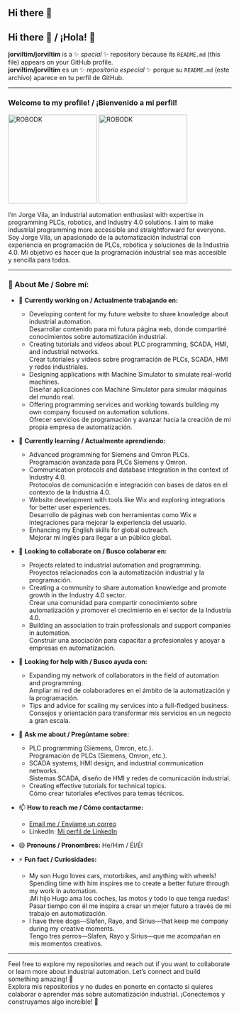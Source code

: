 ## Hi there 👋

## Hi there 👋 / ¡Hola! 👋

**jorviltim/jorviltim** is a ✨ _special_ ✨ repository because its `README.md` (this file) appears on your GitHub profile.  
**jorviltim/jorviltim** es un ✨ _repositorio especial_ ✨ porque su `README.md` (este archivo) aparece en tu perfil de GitHub.

---

### Welcome to my profile! / ¡Bienvenido a mi perfil!

<img src="https://robodk.com/doc/es/Basic-Guide_files/img4.png" alt="ROBODK" width="200" />

<img src="https://www.google.com/url?sa=i&url=https%3A%2F%2Fdocs.factoryio.com%2F&psig=AOvVaw2685TFSdClj8Z_QNMvhZpo&ust=1733482847555000&source=images&cd=vfe&opi=89978449&ved=0CBQQjRxqFwoTCJjonf-8kIoDFQAAAAAdAAAAABAJ" alt="ROBODK" width="200" />


I’m Jorge Vila, an industrial automation enthusiast with expertise in programming PLCs, robotics, and Industry 4.0 solutions. I aim to make industrial programming more accessible and straightforward for everyone.  
Soy Jorge Vila, un apasionado de la automatización industrial con experiencia en programación de PLCs, robótica y soluciones de la Industria 4.0. Mi objetivo es hacer que la programación industrial sea más accesible y sencilla para todos.

---

### 🚀 About Me / Sobre mí:
- 🔭 **Currently working on / Actualmente trabajando en:**
  - Developing content for my future website to share knowledge about industrial automation.  
    Desarrollar contenido para mi futura página web, donde compartiré conocimientos sobre automatización industrial.
  - Creating tutorials and videos about PLC programming, SCADA, HMI, and industrial networks.  
    Crear tutoriales y videos sobre programación de PLCs, SCADA, HMI y redes industriales.
  - Designing applications with Machine Simulator to simulate real-world machines.  
    Diseñar aplicaciones con Machine Simulator para simular máquinas del mundo real.
  - Offering programming services and working towards building my own company focused on automation solutions.  
    Ofrecer servicios de programación y avanzar hacia la creación de mi propia empresa de automatización.

- 🌱 **Currently learning / Actualmente aprendiendo:**
  - Advanced programming for Siemens and Omron PLCs.  
    Programación avanzada para PLCs Siemens y Omron.
  - Communication protocols and database integration in the context of Industry 4.0.  
    Protocolos de comunicación e integración con bases de datos en el contexto de la Industria 4.0.
  - Website development with tools like Wix and exploring integrations for better user experiences.  
    Desarrollo de páginas web con herramientas como Wix e integraciones para mejorar la experiencia del usuario.
  - Enhancing my English skills for global outreach.  
    Mejorar mi inglés para llegar a un público global.

- 👯 **Looking to collaborate on / Busco colaborar en:**
  - Projects related to industrial automation and programming.  
    Proyectos relacionados con la automatización industrial y la programación.
  - Creating a community to share automation knowledge and promote growth in the Industry 4.0 sector.  
    Crear una comunidad para compartir conocimiento sobre automatización y promover el crecimiento en el sector de la Industria 4.0.
  - Building an association to train professionals and support companies in automation.  
    Construir una asociación para capacitar a profesionales y apoyar a empresas en automatización.

- 🤔 **Looking for help with / Busco ayuda con:**
  - Expanding my network of collaborators in the field of automation and programming.  
    Ampliar mi red de colaboradores en el ámbito de la automatización y la programación.
  - Tips and advice for scaling my services into a full-fledged business.  
    Consejos y orientación para transformar mis servicios en un negocio a gran escala.

- 💬 **Ask me about / Pregúntame sobre:**
  - PLC programming (Siemens, Omron, etc.).  
    Programación de PLCs (Siemens, Omron, etc.).
  - SCADA systems, HMI design, and industrial communication networks.  
    Sistemas SCADA, diseño de HMI y redes de comunicación industrial.
  - Creating effective tutorials for technical topics.  
    Cómo crear tutoriales efectivos para temas técnicos.

- 📫 **How to reach me / Cómo contactarme:**
  - [Email me / Envíame un correo](mailto:jorgevilatimor@gmail.com)
  - LinkedIn: [Mi perfil de LinkedIn](https://www.linkedin.com/in/jorge-vila-timor-a57691116)

- 😄 **Pronouns / Pronombres:** He/Him / Él/Él

- ⚡ **Fun fact / Curiosidades:**
  - My son Hugo loves cars, motorbikes, and anything with wheels! Spending time with him inspires me to create a better future through my work in automation.  
    ¡Mi hijo Hugo ama los coches, las motos y todo lo que tenga ruedas! Pasar tiempo con él me inspira a crear un mejor futuro a través de mi trabajo en automatización.
  - I have three dogs—Slafen, Rayo, and Sirius—that keep me company during my creative moments.  
    Tengo tres perros—Slafen, Rayo y Sirius—que me acompañan en mis momentos creativos.

---

Feel free to explore my repositories and reach out if you want to collaborate or learn more about industrial automation. Let’s connect and build something amazing! 🚀  
Explora mis repositorios y no dudes en ponerte en contacto si quieres colaborar o aprender más sobre automatización industrial. ¡Conectemos y construyamos algo increíble! 🚀
